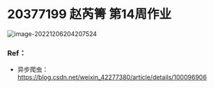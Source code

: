 # 20377199 赵芮箐 第14周作业

![image-20221206204207524](C:\Users\DELL\AppData\Roaming\Typora\typora-user-images\image-20221206204207524.png)



### Ref：

- 异步爬虫：https://blog.csdn.net/weixin_42277380/article/details/100096906
